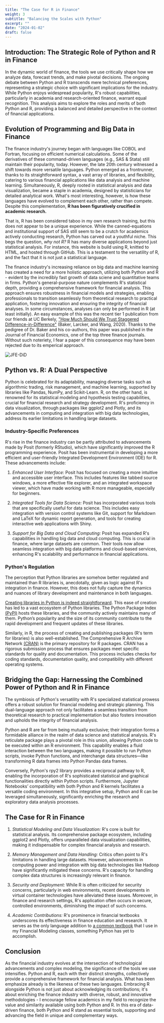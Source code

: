 ```yaml
---
title: "The Case for R in Finance"
weight: 3
subtitle: "Balancing the Scales with Python"
excerpt: ""
date: "2024-01-02"
draft: false
---
```


## Introduction: The Strategic Role of Python and R in Finance

In the dynamic world of finance, the tools we use critically shape how we analyze data, forecast trends, and make pivotal decisions. The ongoing debate between Python and R transcends mere technical preferences, representing a strategic choice with significant implications for the industry. While Python enjoys widespread popularity, R's robust capabilities, particularly in academia and research-oriented finance, warrant equal recognition. This analysis aims to explore the roles and merits of both Python and R, providing a balanced and detailed perspective in the context of financial applications.


## Evolution of Programming and Big Data in Finance

The finance industry's journey began with languages like COBOL and Fortran, focusing on efficient numerical calculations. Some of the derivatives of these command-driven languages (e.g., SAS & Stata) still maintain their popularity, today. However, the late 20th century witnessed a shift towards more versatile languages. Python emerged as a frontrunner, thanks to its straightforward syntax, a vast array of libraries, and flexibility, catering to various financial applications like data analysis and machine learning. Simultaneously, R, deeply rooted in statistical analysis and data visualization, became a staple in academia, designed by statisticians for detailed analytical work. What's most interesting, however, is how these languages have evolved to complement each other, rather than compete. Despite this complementation, **R has been figuratively crucified in academic research.**  

That is, R has been considered taboo in my own research training, but this does not appear to be a unique experience. While the canned-equations and institutional support of SAS still seem to be a crutch for academics actively conducting research, Python has carved out a youthful niche. This begs the question, *why not R?* R has many diverse applications beyond just statistical analysis. For instance, this website is build using R, knitted to HTML, and hosted through GitHub. This is a testament to the versatility of R, and the fact that it is not just a statistical language.

The finance industry's increasing reliance on big data and machine learning has created a need for a more holistic approach, utilizing both Python and R - evident by the incredibly fast growth of data sciene and quantitative teams in firms. Python's general-purpose nature complements R's statistical depth, providing a comprehensive framework for financial analysis. This approach ensures robustness in financial models and strategies, enabling professionals to transition seamlessly from theoretical research to practical application, fostering innovation and ensuring the integrity of financial analyses. In some circumstances, analyses can only be performed in R (at least initially). An easy example of this was the recent tier 1 publication from our friends at UC Berkely, ["How Much Should We Trust Staggered Difference-in-Difference"](https://github.com/andrewchbaker/JFE_DID) (Baker, Larcker, and Wang, 2020). Thanks to the pedigree of Dr. Baker and his co-authors, this paper was published in the Journal of Financial Economics, one of the top three finance journals. Without such noteriety, I fear a paper of this consequence may have been rejected due to its emperical approach.

![JFE-DiD](/img/jfe_did.png)

## Python vs. R: A Dual Perspective

Python is celebrated for its adaptability, managing diverse tasks such as algorithmic trading, risk management, and machine learning, supported by libraries like Pandas, NumPy, and Scikit-Learn. R, on the other hand, is renowned for its statistical modeling and hypothesis testing capabilities, crucial for financial research and strategy development. R's proficiency in data visualization, through packages like ggplot2 and Plotly, and its advancements in computing and integration with big data technologies, address its earlier limitations in handling large datasets.

### Industry-Specific Preferences

R's rise in the finance industry can be partly attributed to advancements made by Posit (formerly RStudio), which have significantly improved the R programming experience. Posit has been instrumental in developing a more efficient and user-friendly Integrated Development Environment (IDE) for R. These advancements include:

1.	*Enhanced User Interface:* Posit has focused on creating a more intuitive and accessible user interface. This includes features like tabbed source windows, a more effective file explorer, and an integrated workspace viewer, which have made working with R more manageable, especially for beginners.

1. *Integrated Tools for Data Science:* Posit has incorporated various tools that are specifically useful for data science. This includes easy integration with version control systems like Git, support for Markdown and LaTeX for dynamic report generation, and tools for creating interactive web applications with Shiny.

1. *Support for Big Data and Cloud Computing:* Posit has expanded R's capabilities in handling big data and cloud computing. This is crucial in finance, where large datasets are common. Their tools now allow seamless integration with big data platforms and cloud-based services, enhancing R's scalability and performance in financial applications.

### Python's Regulation

The perception that Python libraries are somehow better regulated and maintained than R libraries is, anecdotally, given as logic against R's integration in finance. However, this does not fully capture the dynamics and nuances of library development and maintenance in both languages.

[Creating libraries in Python is indeed straightforward](https://medium.com/analytics-vidhya/how-to-create-a-python-library-7d5aea80cc3f). This ease of creation has led to a vast ecosystem of Python libraries. The Python Package Index [(PyPI)](https://pypi.org/) hosts these libraries, and the community actively maintains many of them. Python’s popularity and the size of its community contribute to the rapid development and frequent updates of these libraries.

Similarly, in R, the process of creating and publishing packages (R's term for libraries) is also well-established. The Comprehensive R Archive Network [(CRAN)](https://cran.r-project.org/) is the primary repository for R packages. CRAN has a rigorous submission process that ensures packages meet specific standards for quality and documentation. This process includes checks for coding standards, documentation quality, and compatibility with different operating systems. 

## Bridging the Gap: Harnessing the Combined Power of Python and R in Finance

The symbiosis of Python's versatility with R's specialized statistical prowess offers a robust solution for financial modeling and strategic planning. This dual-language approach not only facilitates a seamless transition from theoretical research to practical implementation but also fosters innovation and upholds the integrity of financial analysis.

Python and R are far from being mutually exclusive; their integration forms a formidable alliance in the realm of data science and statistical analysis. R's reticulate package plays a pivotal role in this union, allowing Python code to be executed within an R environment. This capability enables a fluid interaction between the two languages, making it possible to run Python scripts, invoke Python functions, and interchange data structures—like transforming R data frames into Python Pandas data frames. 

Conversely, Python's rpy2 library provides a reciprocal pathway to R, enabling the incorporation of R's sophisticated statistical and graphical functionalities directly within Python scripts. Furthermore, Jupyter Notebooks’ compatibility with both Python and R kernels facilitates a versatile coding environment. In this integrative setup, Python and R can be leveraged simultaneously, significantly enriching the research and exploratory data analysis processes. 

## The Case for R in Finance

1. *Statistical Modeling and Data Visualization:* R's core is built for statistical analysis. Its comprehensive package ecosystem, including ggplot2 and Plotly, offers unparalleled data visualization capabilities, making it indispensable for complex financial analysis and research.

1. *Memory Management and Data Handling:* Critics often point to R's limitations in handling large datasets. However, advancements in computing power and integration with big data technologies like Hadoop have significantly mitigated these concerns. R's capacity for handling complex data structures is increasingly relevant in finance.

1. *Security and Deployment:* While R is often criticized for security concerns, particularly in web environments, recent developments in virtual container technologies have alleviated these issues. Moreover, in finance and research settings, R's application often occurs in secure, controlled environments, diminishing the impact of such concerns.

1. *Academic Contributions:* R's prominence in financial textbooks underscores its effectiveness in finance education and research. It serves as the only language addition to [a common textbook](https://mitpress.mit.edu/9780262046428/financial-modeling/) that I use in my Financial Modeling classes, something Python has yet to accomplish.

## Conclusion

As the financial industry evolves at the intersection of technological advancements and complex modeling, the significance of the tools we use intensifies. Python and R, each with their distinct strengths, collectively provide a comprehensive framework for financial analysis. What has been emphasize already is the likeness of these two languages. Embracing R alongside Python is not just about acknowledging its contributions; it's about enriching the finance industry with diverse, robust, and innovative methodologies - I encourage fellow academics in my field to recognize the value and similarity available using both Python and R. In this era of data-driven finance, both Python and R stand as essential tools, supporting and advancing the field in unique and complementary ways.

